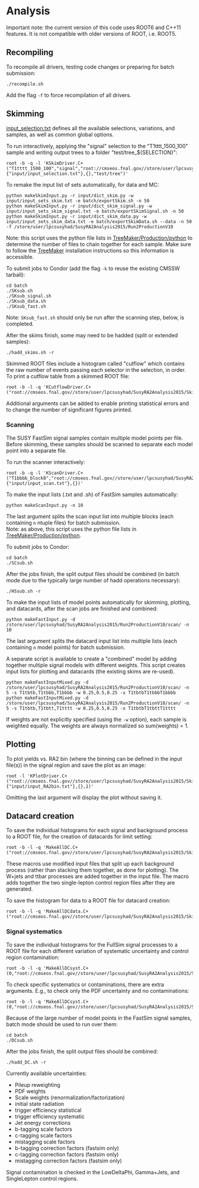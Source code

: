 # Analysis

Important note: the current version of this code uses ROOT6 and C++11 features. It is not compatible with older versions of ROOT, i.e. ROOT5.

## Recompiling

To recompile all drivers, testing code changes or preparing for batch submission:
```
./recompile.sh
```
Add the flag `-f` to force recompilation of all drivers.

## Skimming

[input\_selection.txt](input/input\_selection.txt) defines all the available selections, variations, and samples, as well as common global options.

To run interactively, applying the "signal" selection to the "T1tttt\_1500\_100" sample and writing output trees to a folder "test/tree\_${SELECTION}":
```
root -b -q -l 'KSkimDriver.C+("T1tttt_1500_100","signal","root://cmseos.fnal.gov//store/user/lpcsusyhad/SusyRA2Analysis2015/Run2ProductionV10",{"input/input_selection.txt"},{},"test/tree")'
```

To remake the input list of sets automatically, for data and MC:
```
python makeSkimInput.py -r input/dict_skim.py -w input/input_sets_skim.txt -e batch/exportSkim.sh -n 50
python makeSkimInput.py -r input/dict_skim_signal.py -w input/input_sets_skim_signal.txt -e batch/exportSkimSignal.sh -n 50
python makeSkimInput.py -r input/dict_skim_data.py -w input/input_sets_skim_data.txt -e batch/exportSkimData.sh --data -n 50 -f /store/user/lpcsusyhad/SusyRA2Analysis2015/Run2ProductionV10
```
Note: this script uses the python file lists in [TreeMaker/Production/python](https://github.com/TreeMaker/TreeMaker/tree/Run2/Production/python) to determine the number of files to chain together for each sample. Make sure to follow the [TreeMaker](https://github.com/TreeMaker/TreeMaker) installation instructions so this information is accessible.

To submit jobs to Condor (add the flag `-k` to reuse the existing CMSSW tarball):
```
cd batch
./SKsub.sh
./SKsub_signal.sh
./SKsub_data.sh
./SKsub_fast.sh
```
Note: `SKsub_fast.sh` should only be run after the scanning step, below, is completed.

After the skims finish, some may need to be hadded (split or extended samples):
```
./hadd_skims.sh -r
```

<a name="cutflow"></a>Skimmed ROOT files include a histogram called "cutflow" which contains the raw number of events passing each selector in the selection, in order. To print a cutflow table from a skimmed ROOT file:
```
root -b -l -q 'KCutflowDriver.C+("root://cmseos.fnal.gov//store/user/lpcsusyhad/SusyRA2Analysis2015/Skims/Run2ProductionV10/tree_signal/tree_T1tttt_1500_100.root")'
```
Additional arguments can be added to enable printing statistical errors and to change the number of significant figures printed.

### Scanning

The SUSY FastSim signal samples contain multiple model points per file. Before skimming, these samples should be scanned to separate each model point into a separate file.

To run the scanner interactively:
```
root -b -q -l 'KScanDriver.C+("T1bbbb_block0","root://cmseos.fnal.gov//store/user/lpcsusyhad/SusyRA2Analysis2015/Run2ProductionV10",{"input/input_scan.txt"},{})'
```

To make the input lists (.txt and .sh) of FastSim samples automatically:
```
python makeScanInput.py -n 10
```
The last argument splits the scan input list into multiple blocks (each containing `n` ntuple files) for batch submission.  
Note: as above, this script uses the python file lists in [TreeMaker/Production/python](https://github.com/TreeMaker/TreeMaker/tree/Run2/Production/python).

To submit jobs to Condor:
```
cd batch
./SCsub.sh
```

After the jobs finish, the split output files should be combined (in batch mode due to the typically large number of hadd operations necessary):
```
./HSsub.sh -r
```

To make the input lists of model points automatically for skimming, plotting, and datacards, after the scan jobs are finished and combined:
```
python makeFastInput.py -d /store/user/lpcsusyhad/SusyRA2Analysis2015/Run2ProductionV10/scan/ -n 10
```
The last argument splits the datacard input list into multiple lists (each containing `n` model points) for batch submission.

<a name="combined"></a>A separate script is available to create a "combined" model by adding together multiple signal models with different weights.
This script creates input lists for plotting and datacards (the existing skims are re-used).
```
python makeFastInputMixed.py -d /store/user/lpcsusyhad/SusyRA2Analysis2015/Run2ProductionV10/scan/ -n 5 -s T1tbtb,T1tbbb,T1bbbb -w 0.25,0.5,0.25 -x T1tbtbT1tbbbT1bbbb
python makeFastInputMixed.py -d /store/user/lpcsusyhad/SusyRA2Analysis2015/Run2ProductionV10/scan/ -n 5 -s T1tbtb,T1tbtt,T1tttt -w 0.25,0.5,0.25 -x T1tbtbT1tbttT1tttt
```
If weights are not explicitly specified (using the `-w` option), each sample is weighted equally. The weights are always normalized so sum(weights) = 1.

## Plotting

To plot yields vs. RA2 bin (where the binning can be defined in the input file(s)) in the signal region and save the plot as an image:
```
root -l 'KPlotDriver.C+("root://cmseos.fnal.gov//store/user/lpcsusyhad/SusyRA2Analysis2015/Skims/Run2ProductionV10/tree_signal",{"input/input_RA2bin.txt"},{},1)'
```
Omitting the last argument will display the plot without saving it.

## Datacard creation

To save the individual histograms for each signal and background process to a ROOT file, for the creation of datacards for limit setting:
```
root -b -l -q 'MakeAllDC.C+("root://cmseos.fnal.gov//store/user/lpcsusyhad/SusyRA2Analysis2015/Skims/Run2ProductionV10")'
```
These macros use modified input files that split up each background process (rather than stacking them together, as done for plotting).
The W+jets and ttbar processes are added together in the input file. The macro adds together the two single-lepton control region files
after they are generated.

To save the histogram for data to a ROOT file for datacard creation:
```
root -b -l -q 'MakeAllDCdata.C+("root://cmseos.fnal.gov//store/user/lpcsusyhad/SusyRA2Analysis2015/Skims/Run2ProductionV10","signal")'
```

### Signal systematics

To save the individual histograms for the FullSim signal processes to a ROOT file for each different variation of systematic uncertainty and control region contamination:
```
root -b -l -q 'MakeAllDCsyst.C+(0,"root://cmseos.fnal.gov//store/user/lpcsusyhad/SusyRA2Analysis2015/Skims/Run2ProductionV10")'
```

To check specific systematics or contaminations, there are extra arguments. E.g., to check only the PDF uncertainty and no contaminations:
```
root -b -l -q 'MakeAllDCsyst.C+(0,"root://cmseos.fnal.gov//store/user/lpcsusyhad/SusyRA2Analysis2015/Skims/Run2ProductionV10","pdfunc","")'
```

Because of the large number of model points in the FastSim signal samples, batch mode should be used to run over them:
```
cd batch
./DCsub.sh
```

After the jobs finish, the split output files should be combined:
```
./hadd_DC.sh -r
```

Currently available uncertainties:
* Pileup reweighting
* PDF weights
* Scale weights (renormalization/factorization)
* initial state radiation
* trigger efficiency statistical
* trigger efficiency systematic
* Jet energy corrections
* b-tagging scale factors
* c-tagging scale factors
* mistagging scale factors
* b-tagging correction factors (fastsim only)
* c-tagging correction factors (fastsim only)
* mistagging correction factors (fastsim only)

Signal contamination is checked in the LowDeltaPhi, Gamma+Jets, and SingleLepton control regions.

